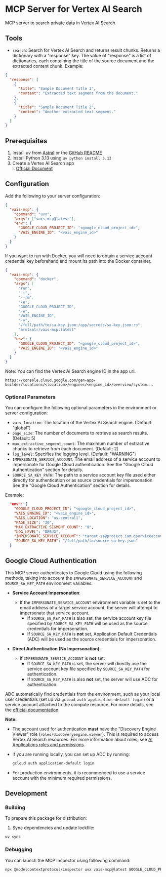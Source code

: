 # MCP Server for Vertex AI Search

MCP server to search private data in Vertex AI Search.

## Tools

- `search`: Search for Vertex AI Search and returns result chunks.
  Returns a dictionary with a "response" key. The value of "response" is a list of dictionaries, each containing the title of the source document and the extracted content chunk. Example:

```json
{
  "response": [
    {
      "title": "Sample Document Title 1",
      "content": "Extracted text segment from the document."
    },
    {
      "title": "Sample Document Title 2",
      "content": "Another extracted text segment."
    }
  ]
}
```

## Prerequisites

1. Install uv from [Astral](https://docs.astral.sh/uv/getting-started/installation/) or the [GitHub README](https://github.com/astral-sh/uv#installation)
2. Install Python 3.13 using `uv python install 3.13`
3. Create a Vertex AI Search app  
   i. [Official Document](https://cloud.google.com/generative-ai-app-builder/docs/create-engine-es)

## Configuration

Add the following to your server configuration:

```json
{
  "vais-mcp": {
    "command": "uvx",
    "args": ["vais-mcp@latest"],
    "env": {
      "GOOGLE_CLOUD_PROJECT_ID": "<google_cloud_project_id>",
      "VAIS_ENGINE_ID": "<vais_engine_id>"
    }
  }
}
```

If you want to run with Docker, you will need to obtain a service account credential key beforehand and mount its path into the Docker container.

```json
{
  "vais-mcp": {
    "command": "docker",
    "args": [
      "run",
      "-i",
      "--rm",
      "-e",
      "GOOGLE_CLOUD_PROJECT_ID",
      "-e",
      "VAIS_ENGINE_ID",
      "-v",
      "/full/path/to/sa-key.json:/app/secrets/sa-key.json:ro",
      "mrmtsntr/vais-mcp:latest"
    ],
    "env": {
      "GOOGLE_CLOUD_PROJECT_ID": "<google_cloud_project_id>",
      "VAIS_ENGINE_ID": "<vais_engine_id>"
    }
  }
}
```

Note: You can find the Vertex AI Search engine ID in the app url.

```
https://console.cloud.google.com/gen-app-builder/locations/<location>/engines/<engine_id>/overview/system...
```

### Optional Parameters

You can configure the following optional parameters in the environment or server configuration:

- `vais_location`: The location of the Vertex AI Search engine. (Default: "global")
- `page_size`: The number of documents to retrieve as search results. (Default: 5)
- `max_extractive_segment_count`: The maximum number of extractive chunks to retrieve from each document. (Default: 2)
- `log_level`: Specifies the logging level. (Default: "WARNING")
- `IMPERSONATE_SERVICE_ACCOUNT`: The email address of a service account to impersonate for Google Cloud authentication. See the "Google Cloud Authentication" section for details.
- `SOURCE_SA_KEY_PATH`: The path to a service account key file used either directly for authentication or as source credentials for impersonation. See the "Google Cloud Authentication" section for details.

Example:

```json
  "env": {
    "GOOGLE_CLOUD_PROJECT_ID": "<google_cloud_project_id>",
    "VAIS_ENGINE_ID": "<vais_engine_id>",
    "VAIS_LOCATION": "us-central1",
    "PAGE_SIZE": "20",
    "MAX_EXTRACTIVE_SEGMENT_COUNT": "8",
    "LOG_LEVEL": "DEBUG",
    "IMPERSONATE_SERVICE_ACCOUNT": "target-sa@project.iam.gserviceaccount.com",
    "SOURCE_SA_KEY_PATH": "/full/path/to/source-sa-key.json"
  }
```

## Google Cloud Authentication

This MCP server authenticates to Google Cloud using the following methods, taking into account the `IMPERSONATE_SERVICE_ACCOUNT` and `SOURCE_SA_KEY_PATH` environment variables:

- **Service Account Impersonation**:

  - If the `IMPERSONATE_SERVICE_ACCOUNT` environment variable is set to the email address of a target service account, the server will attempt to impersonate that service account.
    - If `SOURCE_SA_KEY_PATH` is also set, the service account key file specified by `SOURCE_SA_KEY_PATH` will be used as the source credentials for impersonation.
    - If `SOURCE_SA_KEY_PATH` is **not** set, Application Default Credentials (ADC) will be used as the source credentials for impersonation.

- **Direct Authentication (No Impersonation)**:
  - If `IMPERSONATE_SERVICE_ACCOUNT` is **not** set:
    - If `SOURCE_SA_KEY_PATH` is set, the server will directly use the service account key file specified by `SOURCE_SA_KEY_PATH` for authentication.
    - If `SOURCE_SA_KEY_PATH` is also **not** set, the server will use ADC for authentication.

ADC automatically find credentials from the environment, such as your local user credentials (set up via `gcloud auth application-default login`) or a service account attached to the compute resource. For more details, see the [official documentation](https://cloud.google.com/docs/authentication/provide-credentials-adc).

**Note:**

- The account used for authentication **must** have the "Discovery Engine Viewer" role (`roles/discoveryengine.viewer`).
  This is required to access Vertex AI Search resources. For more information about roles, see [AI Applications roles and permissions](https://cloud.google.com/generative-ai-app-builder/docs/access-control).

- If you are running locally, you can set up ADC by running:
  ```bash
  gcloud auth application-default login
  ```
- For production environments, it is recommended to use a service account with the minimum required permissions.

## Development

### Building

To prepare this package for distribution:

1. Sync dependencies and update lockfile:

```bash
uv sync
```

### Debugging

You can launch the MCP Inspector using following command:

```bash
npx @modelcontextprotocol/inspector uvx vais-mcp@latest GOOGLE_CLOUD_PROJECT_ID=<google_cloud_project_id> VAIS_ENGINE_ID=<vais_engine_id>
```
